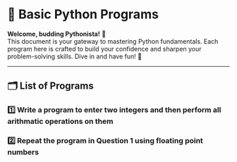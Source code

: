 # 🐍 Basic Python Programs  

**Welcome, budding Pythonista!** 🌟  
This document is your gateway to mastering Python fundamentals. Each program here is crafted to build your confidence and sharpen your problem-solving skills. Dive in and have fun! 🎉  

---

## 🗂️ List of Programs  

### **1️⃣ Write a program to enter two integers and then perform all arithmatic operations on them**  

### **2️⃣ Repeat the program in Question 1 using floating point numbers**  



